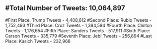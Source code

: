 #Total Number of Tweets: 10,064,897 
---
#First Place: Trump Tweets - 4,408,612
#Second Place: Rubio Tweets - 1,752,493
#Third Place: Cruz Tweets - 1,384,584
#Fourth Place: Clinton Tweets - 1,176,654
#Fifth Place: Sanders Tweets - 517,911
#Sixth Place: Carson Tweets - 335,779
#Seventh Place: Jeb! Tweets - 256,894
#Last Place: Kasich Tweets - 232,968
